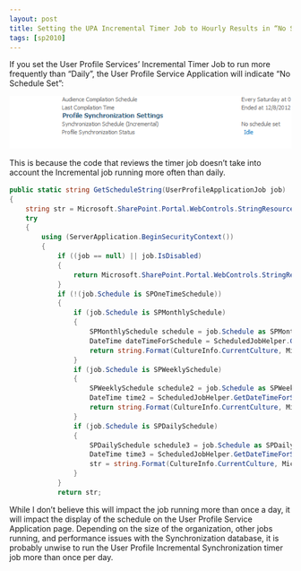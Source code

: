 ```yaml
---
layout: post
title: Setting the UPA Incremental Timer Job to Hourly Results in “No Schedule Set”
tags: [sp2010]
---
```


If you set the User Profile Services’ Incremental Timer Job to run more frequently than “Daily”, the User Profile Service Application will indicate “No Schedule Set”:

![image3](/assets/images/2012/12/image3.png)

This is because the code that reviews the timer job doesn’t take into account the Incremental job running more often than daily.

```csharp
public static string GetScheduleString(UserProfileApplicationJob job)
{
    string str = Microsoft.SharePoint.Portal.WebControls.StringResourceManager.GetString(LocStringId.ProfileAdminMain_ProfImp_Schedule_LinkText_Text); //"No Schedule Set"
    try
    {
        using (ServerApplication.BeginSecurityContext())
        {
            if ((job == null) || job.IsDisabled)
            {
                return Microsoft.SharePoint.Portal.WebControls.StringResourceManager.GetString(LocStringId.ProfileAdminMain_ProfImp_Schedule_Disable_Text);
            }
            if (!(job.Schedule is SPOneTimeSchedule))
            {
                if (job.Schedule is SPMonthlySchedule)
                {
                    SPMonthlySchedule schedule = job.Schedule as SPMonthlySchedule;
                    DateTime dateTimeForSchedule = ScheduledJobHelper.GetDateTimeForSchedule(schedule.BeginDay, schedule.BeginHour);
                    return string.Format(CultureInfo.CurrentCulture, Microsoft.SharePoint.Portal.WebControls.StringResourceManager.GetString(LocStringId.Schedule_Monthly_Text), new object[] { dateTimeForSchedule.Day.ToString(CultureInfo.InvariantCulture), GetHourFormattedString(dateTimeForSchedule.Hour) });
                }
                if (job.Schedule is SPWeeklySchedule)
                {
                    SPWeeklySchedule schedule2 = job.Schedule as SPWeeklySchedule;
                    DateTime time2 = ScheduledJobHelper.GetDateTimeForSchedule(schedule2.BeginDayOfWeek, schedule2.BeginHour);
                    return string.Format(CultureInfo.CurrentCulture, Microsoft.SharePoint.Portal.WebControls.StringResourceManager.GetString(LocStringId.Schedule_Weekly_Text), new object[] { GetDayOfWeek(time2.DayOfWeek), GetHourFormattedString(time2.Hour) });
                }
                if (job.Schedule is SPDailySchedule)
                {
                    SPDailySchedule schedule3 = job.Schedule as SPDailySchedule;
                    DateTime time3 = ScheduledJobHelper.GetDateTimeForSchedule(schedule3.BeginHour);
                    str = string.Format(CultureInfo.CurrentCulture, Microsoft.SharePoint.Portal.WebControls.StringResourceManager.GetString(LocStringId.Schedule_Daily_Text), new object[] { GetHourFormattedString(time3.Hour) });
                }
            }
            return str;
```

While I don’t believe this will impact the job running more than once a day, it will impact the display of the schedule on the User Profile Service Application page.  Depending on the size of the organization, other jobs running, and performance issues with the Synchronization database, it is probably unwise to run the User Profile Incremental Synchronization timer job more than once per day.
